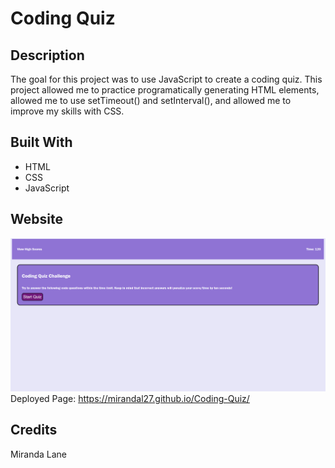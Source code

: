 # Coding Quiz

## Description
The goal for this project was to use JavaScript to create a coding quiz.  This project allowed me to practice programatically generating HTML elements, allowed me to use setTimeout() and setInterval(), and allowed me to improve my skills with CSS.

## Built With
* HTML
* CSS
* JavaScript

## Website
![alt text](/assets/images/screenshot.png)
Deployed Page: https://mirandal27.github.io/Coding-Quiz/

## Credits
Miranda Lane
